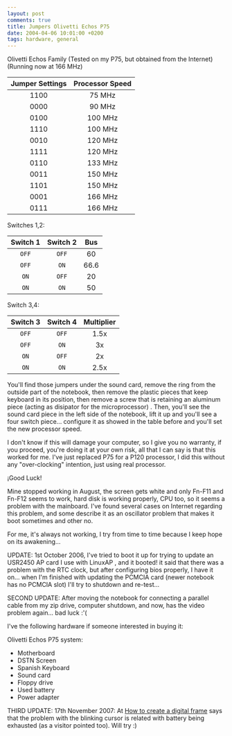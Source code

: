 ```yaml
---
layout: post
comments: true
title: Jumpers Olivetti Echos P75
date: 2004-04-06 10:01:00 +0200
tags: hardware, general
---
```


Olivetti Echos Family (Tested on my P75, but obtained from the Internet)
(Running now at 166 MHz)

| Jumper Settings | Processor Speed |
| :-------------: | :-------------: |
|      1100       |     75 MHz      |
|      0000       |     90 MHz      |
|      0100       |     100 MHz     |
|      1110       |     100 MHz     |
|      0010       |     120 MHz     |
|      1111       |     120 MHz     |
|      0110       |     133 MHz     |
|      0011       |     150 MHz     |
|      1101       |     150 MHz     |
|      0001       |     166 MHz     |
|      0111       |     166 MHz     |

Switches 1,2:

| Switch 1 | Switch 2 | Bus  |
| :------: | :------: | :--: |
|  `OFF`   |  `OFF`   |  60  |
|  `OFF`   |   `ON`   | 66.6 |
|   `ON`   |  `OFF`   |  20  |
|   `ON`   |   `ON`   |  50  |

Switch 3,4:

| Switch 3 | Switch 4 | Multiplier |
| :------: | :------: | :--------: |
|  `OFF`   |  `OFF`   |    1.5x    |
|  `OFF`   |   `ON`   |     3x     |
|   `ON`   |  `OFF`   |     2x     |
|   `ON`   |   `ON`   |    2.5x    |

You'll find those jumpers under the sound card, remove the ring from the outside part of the notebook, then remove the plastic pieces that keep keyboard in its position, then remove a screw that is retaining an aluminum piece (acting as disipator for the microprocessor) . Then, you'll see the sound card piece in the left side of the notebook, lift it up and you'll see a four switch piece... configure it as showed in the table before and you'll set the new processor speed.

I don't know if this will damage your computer, so I give you no warranty, if you proceed, you're doing it at your own risk, all that I can say is that this worked for me. I've just replaced P75 for a P120 processor, I did this without any
"over-clocking" intention, just using real processor.

¡Good Luck!

Mine stopped working in August, the screen gets white and only Fn-F11 and Fn-F12 seems to work, hard disk is working properly, CPU too, so it seems a problem with the mainboard. I've found several cases on Internet regarding this problem, and some describe it as an oscillator problem that makes it boot sometimes and other no.

For me, it's always not working, I try from time to time because I keep hope on its awakening...

UPDATE: 1st October 2006, I've tried to boot it up for trying to update an USR2450 AP card I use with LinuxAP , and it booted! it said that there was a problem with the RTC clock, but after configuring bios properly, I have it on... when I'm finished with updating the PCMCIA card (newer notebook has no PCMCIA slot) I'll try to shutdown and
re-test...

SECOND UPDATE: After moving the notebook for connecting a parallel cable from my zip drive, computer shutdown, and now, has the video problem again... bad luck :'(

I've the following hardware if someone interested in buying it:

Olivetti Echos P75 system:

- Motherboard
- DSTN Screen
- Spanish Keyboard
- Sound card
- Floppy drive
- Used battery
- Power adapter

THIRD UPDATE: 17th November 2007: At [How to create a digital frame](http://www.dkomputer.com/cadrephoto/index_us.html) says that the problem with the blinking cursor is related with battery being exhausted (as a visitor pointed too). Will try :)
